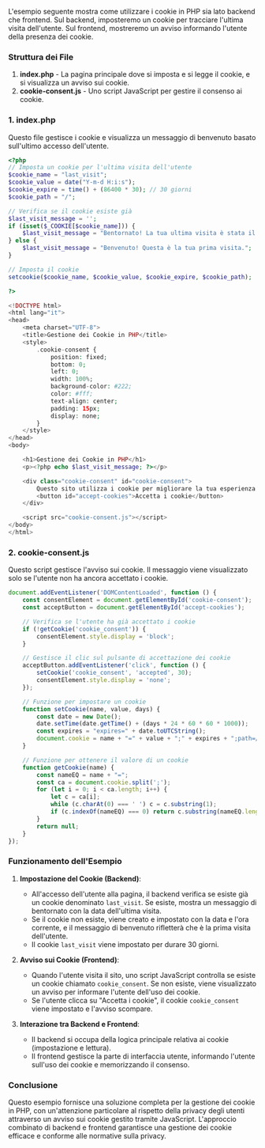 L'esempio seguente mostra come utilizzare i cookie in PHP sia lato backend che frontend. Sul backend, imposteremo un cookie per tracciare l'ultima visita dell'utente. Sul frontend, mostreremo un avviso informando l'utente della presenza dei cookie.

### Struttura dei File

1. **index.php** - La pagina principale dove si imposta e si legge il cookie, e si visualizza un avviso sui cookie.
2. **cookie-consent.js** - Uno script JavaScript per gestire il consenso ai cookie.

### 1. **index.php**

Questo file gestisce i cookie e visualizza un messaggio di benvenuto basato sull'ultimo accesso dell'utente.

```php
<?php
// Imposta un cookie per l'ultima visita dell'utente
$cookie_name = "last_visit";
$cookie_value = date("Y-m-d H:i:s");
$cookie_expire = time() + (86400 * 30); // 30 giorni
$cookie_path = "/";

// Verifica se il cookie esiste già
$last_visit_message = '';
if (isset($_COOKIE[$cookie_name])) {
    $last_visit_message = "Bentornato! La tua ultima visita è stata il " . $_COOKIE[$cookie_name];
} else {
    $last_visit_message = "Benvenuto! Questa è la tua prima visita.";
}

// Imposta il cookie
setcookie($cookie_name, $cookie_value, $cookie_expire, $cookie_path);

?>

<!DOCTYPE html>
<html lang="it">
<head>
    <meta charset="UTF-8">
    <title>Gestione dei Cookie in PHP</title>
    <style>
        .cookie-consent {
            position: fixed;
            bottom: 0;
            left: 0;
            width: 100%;
            background-color: #222;
            color: #fff;
            text-align: center;
            padding: 15px;
            display: none;
        }
    </style>
</head>
<body>

    <h1>Gestione dei Cookie in PHP</h1>
    <p><?php echo $last_visit_message; ?></p>

    <div class="cookie-consent" id="cookie-consent">
        Questo sito utilizza i cookie per migliorare la tua esperienza. 
        <button id="accept-cookies">Accetta i cookie</button>
    </div>

    <script src="cookie-consent.js"></script>
</body>
</html>
```

### 2. **cookie-consent.js**

Questo script gestisce l'avviso sui cookie. Il messaggio viene visualizzato solo se l'utente non ha ancora accettato i cookie.

```javascript
document.addEventListener('DOMContentLoaded', function () {
    const consentElement = document.getElementById('cookie-consent');
    const acceptButton = document.getElementById('accept-cookies');

    // Verifica se l'utente ha già accettato i cookie
    if (!getCookie('cookie_consent')) {
        consentElement.style.display = 'block';
    }

    // Gestisce il clic sul pulsante di accettazione dei cookie
    acceptButton.addEventListener('click', function () {
        setCookie('cookie_consent', 'accepted', 30);
        consentElement.style.display = 'none';
    });

    // Funzione per impostare un cookie
    function setCookie(name, value, days) {
        const date = new Date();
        date.setTime(date.getTime() + (days * 24 * 60 * 60 * 1000));
        const expires = "expires=" + date.toUTCString();
        document.cookie = name + "=" + value + ";" + expires + ";path=/";
    }

    // Funzione per ottenere il valore di un cookie
    function getCookie(name) {
        const nameEQ = name + "=";
        const ca = document.cookie.split(';');
        for (let i = 0; i < ca.length; i++) {
            let c = ca[i];
            while (c.charAt(0) === ' ') c = c.substring(1);
            if (c.indexOf(nameEQ) === 0) return c.substring(nameEQ.length, c.length);
        }
        return null;
    }
});
```

### Funzionamento dell'Esempio

1. **Impostazione del Cookie (Backend)**:
   - All'accesso dell'utente alla pagina, il backend verifica se esiste già un cookie denominato `last_visit`. Se esiste, mostra un messaggio di bentornato con la data dell'ultima visita.
   - Se il cookie non esiste, viene creato e impostato con la data e l'ora corrente, e il messaggio di benvenuto rifletterà che è la prima visita dell'utente.
   - Il cookie `last_visit` viene impostato per durare 30 giorni.

2. **Avviso sui Cookie (Frontend)**:
   - Quando l'utente visita il sito, uno script JavaScript controlla se esiste un cookie chiamato `cookie_consent`. Se non esiste, viene visualizzato un avviso per informare l'utente dell'uso dei cookie.
   - Se l'utente clicca su "Accetta i cookie", il cookie `cookie_consent` viene impostato e l'avviso scompare.

3. **Interazione tra Backend e Frontend**:
   - Il backend si occupa della logica principale relativa ai cookie (impostazione e lettura).
   - Il frontend gestisce la parte di interfaccia utente, informando l'utente sull'uso dei cookie e memorizzando il consenso.

### Conclusione

Questo esempio fornisce una soluzione completa per la gestione dei cookie in PHP, con un'attenzione particolare al rispetto della privacy degli utenti attraverso un avviso sui cookie gestito tramite JavaScript. L'approccio combinato di backend e frontend garantisce una gestione dei cookie efficace e conforme alle normative sulla privacy.
